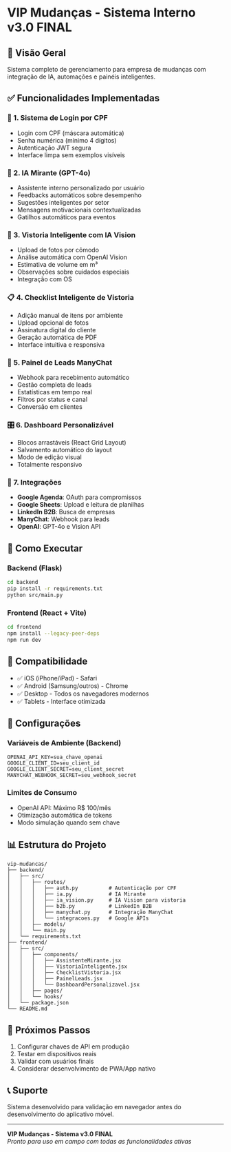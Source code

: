 # VIP Mudanças - Sistema Interno v3.0 FINAL

## 🎯 Visão Geral
Sistema completo de gerenciamento para empresa de mudanças com integração de IA, automações e painéis inteligentes.

## ✅ Funcionalidades Implementadas

### 🔐 1. Sistema de Login por CPF
- Login com CPF (máscara automática)
- Senha numérica (mínimo 4 dígitos)
- Autenticação JWT segura
- Interface limpa sem exemplos visíveis

### 🤖 2. IA Mirante (GPT-4o)
- Assistente interno personalizado por usuário
- Feedbacks automáticos sobre desempenho
- Sugestões inteligentes por setor
- Mensagens motivacionais contextualizadas
- Gatilhos automáticos para eventos

### 📸 3. Vistoria Inteligente com IA Vision
- Upload de fotos por cômodo
- Análise automática com OpenAI Vision
- Estimativa de volume em m³
- Observações sobre cuidados especiais
- Integração com OS

### 📋 4. Checklist Inteligente de Vistoria
- Adição manual de itens por ambiente
- Upload opcional de fotos
- Assinatura digital do cliente
- Geração automática de PDF
- Interface intuitiva e responsiva

### 📱 5. Painel de Leads ManyChat
- Webhook para recebimento automático
- Gestão completa de leads
- Estatísticas em tempo real
- Filtros por status e canal
- Conversão em clientes

### 🎛️ 6. Dashboard Personalizável
- Blocos arrastáveis (React Grid Layout)
- Salvamento automático do layout
- Modo de edição visual
- Totalmente responsivo

### 🔗 7. Integrações
- **Google Agenda**: OAuth para compromissos
- **Google Sheets**: Upload e leitura de planilhas
- **LinkedIn B2B**: Busca de empresas
- **ManyChat**: Webhook para leads
- **OpenAI**: GPT-4o e Vision API

## 🚀 Como Executar

### Backend (Flask)
```bash
cd backend
pip install -r requirements.txt
python src/main.py
```

### Frontend (React + Vite)
```bash
cd frontend
npm install --legacy-peer-deps
npm run dev
```

## 📱 Compatibilidade
- ✅ iOS (iPhone/iPad) - Safari
- ✅ Android (Samsung/outros) - Chrome
- ✅ Desktop - Todos os navegadores modernos
- ✅ Tablets - Interface otimizada

## 🔧 Configurações

### Variáveis de Ambiente (Backend)
```
OPENAI_API_KEY=sua_chave_openai
GOOGLE_CLIENT_ID=seu_client_id
GOOGLE_CLIENT_SECRET=seu_client_secret
MANYCHAT_WEBHOOK_SECRET=seu_webhook_secret
```

### Limites de Consumo
- OpenAI API: Máximo R$ 100/mês
- Otimização automática de tokens
- Modo simulação quando sem chave

## 📊 Estrutura do Projeto

```
vip-mudancas/
├── backend/
│   ├── src/
│   │   ├── routes/
│   │   │   ├── auth.py          # Autenticação por CPF
│   │   │   ├── ia.py            # IA Mirante
│   │   │   ├── ia_vision.py     # IA Vision para vistoria
│   │   │   ├── b2b.py           # LinkedIn B2B
│   │   │   ├── manychat.py      # Integração ManyChat
│   │   │   └── integracoes.py   # Google APIs
│   │   ├── models/
│   │   └── main.py
│   └── requirements.txt
├── frontend/
│   ├── src/
│   │   ├── components/
│   │   │   ├── AssistenteMirante.jsx
│   │   │   ├── VistoriaInteligente.jsx
│   │   │   ├── ChecklistVistoria.jsx
│   │   │   ├── PainelLeads.jsx
│   │   │   └── DashboardPersonalizavel.jsx
│   │   ├── pages/
│   │   └── hooks/
│   └── package.json
└── README.md
```

## 🎯 Próximos Passos
1. Configurar chaves de API em produção
2. Testar em dispositivos reais
3. Validar com usuários finais
4. Considerar desenvolvimento de PWA/App nativo

## 📞 Suporte
Sistema desenvolvido para validação em navegador antes do desenvolvimento do aplicativo móvel.

---
**VIP Mudanças - Sistema v3.0 FINAL**  
*Pronto para uso em campo com todas as funcionalidades ativas*

